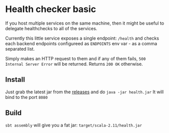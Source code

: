 # Health checker basic

If you host multiple services on the same machine, then it might be useful to delegate healthchecks to all of the services.

Currently this little service exposes a single endpoint: `/health` and checks each backend endpoints configureed as `ENDPOINTS` env var - as a comma separated list.

Simply makes an HTTP request to them and if any of them fails, `500 Internal Server Error` will be returned. Returns `200 OK` otherwise.

## Install

Just grab the latest jar from the [releases](https://github.com/ExpatConnect/health/releases) and do `java -jar health.jar`
It will bind to the port `8080`

## Build

`sbt assembly` will give you a fat jar: `target/scala-2.11/health.jar`